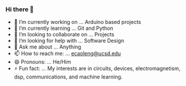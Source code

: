 ### Hi there 👋

- 🔭 I’m currently working on ... Arduino based projects
- 🌱 I’m currently learning ... Git and Python
- 👯 I’m looking to collaborate on ... Projects
- 🤔 I’m looking for help with ... Software Design
- 💬 Ask me about ... Anything
- 📫 How to reach me: ... ecaoleng@ucsd.edu
- 😄 Pronouns: ... He/Him
- ⚡ Fun fact: ... My interests are in circuits, devices, electromagnetism, dsp, communications, and machine learning.
